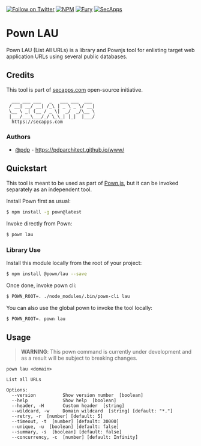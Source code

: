 [![Follow on Twitter](https://img.shields.io/twitter/follow/pownjs.svg?logo=twitter)](https://twitter.com/pownjs)
[![NPM](https://img.shields.io/npm/v/@pown/lau.svg)](https://www.npmjs.com/package/@pown/lau)
[![Fury](https://img.shields.io/badge/version-2x%20Fury-red.svg)](https://github.com/pownjs/lobby)
[![SecApps](https://img.shields.io/badge/credits-SecApps-black.svg)](https://secapps.com)

# Pown LAU

Pown LAU (List All URLs) is a library and Pownjs tool for enlisting target web application URLs using several public databases.

## Credits

This tool is part of [secapps.com](https://secapps.com) open-source initiative.

```
  ___ ___ ___   _   ___ ___  ___
 / __| __/ __| /_\ | _ \ _ \/ __|
 \__ \ _| (__ / _ \|  _/  _/\__ \
 |___/___\___/_/ \_\_| |_|  |___/
  https://secapps.com
```

### Authors

* [@pdp](https://twitter.com/pdp) - https://pdparchitect.github.io/www/

## Quickstart

This tool is meant to be used as part of [Pown.js](https://github.com/pownjs/pown), but it can be invoked separately as an independent tool.

Install Pown first as usual:

```sh
$ npm install -g pown@latest
```

Invoke directly from Pown:

```sh
$ pown lau
```

### Library Use

Install this module locally from the root of your project:

```sh
$ npm install @pown/lau --save
```

Once done, invoke pown cli:

```sh
$ POWN_ROOT=. ./node_modules/.bin/pown-cli lau
```

You can also use the global pown to invoke the tool locally:

```sh
$ POWN_ROOT=. pown lau
```

## Usage

> **WARNING**: This pown command is currently under development and as a result will be subject to breaking changes.

```
pown lau <domain>

List all URLs

Options:
  --version          Show version number  [boolean]
  --help             Show help  [boolean]
  --header, -H       Custom header  [string]
  --wildcard, -w     Domain wildcard  [string] [default: "*."]
  --retry, -r  [number] [default: 5]
  --timeout, -t  [number] [default: 30000]
  --unique, -u  [boolean] [default: false]
  --summary, -s  [boolean] [default: false]
  --concurrency, -c  [number] [default: Infinity]
```
